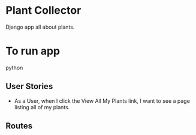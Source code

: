 # Plant Collector
Django app all about plants.

# To run app
python

## User Stories
- As a User, when I click the View All My Plants link, I want to see a page listing all of my plants.

## Routes

